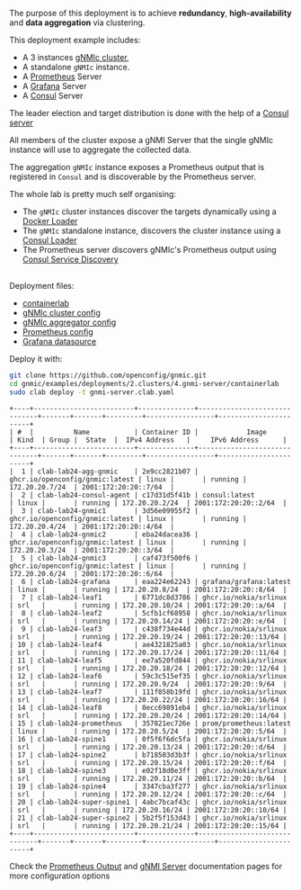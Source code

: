 The purpose of this deployment is to achieve __redundancy__, __high-availability__ and __data aggregation__ via clustering.

This deployment example includes:

- A 3 instances [gNMIc cluster](../../../user_guide/HA.md),
- A standalone `gNMIc` instance.
- A [Prometheus](https://prometheus.io/) Server
- A [Grafana](https://grafana.com/docs/) Server
- A [Consul](https://www.consul.io/docs/intro) Server

The leader election and target distribution is done with the help of a [Consul server](https://www.consul.io/docs/introhttps://www.consul.io/docs/intro)

All members of the cluster expose a gNMI Server that the single gNMIc instance will use to aggregate the collected data.

The aggregation `gNMIc` instance exposes a Prometheus output that is registered in `Consul` and is discoverable by the Prometheus server.

The whole lab is pretty much self organising:

- The `gNMIc` cluster instances discover the targets dynamically using a [Docker Loader](../../../user_guide/target_discovery/docker_discovery.md)
- The `gNMIc` standalone instance, discovers the cluster instance using a [Consul Loader](../../../user_guide/target_discovery/consul_discovery.md)
- The Prometheus server discovers gNMIc's Prometheus output using [Consul Service Discovery](https://prometheus.io/docs/prometheus/latest/configuration/configuration/#consul_sd_config)

<div class="mxgraph" style="max-width:100%;border:1px solid transparent;margin:0 auto; display:block;" data-mxgraph="{&quot;page&quot;:1,&quot;zoom&quot;:1.4,&quot;highlight&quot;:&quot;#0000ff&quot;,&quot;nav&quot;:true,&quot;check-visible-state&quot;:true,&quot;resize&quot;:true,&quot;url&quot;:&quot;https://raw.githubusercontent.com/openconfig/gnmic/diagrams/diagrams/clab_cluster_gnmi_server.drawio&quot;}"></div>

<script type="text/javascript" src="https://cdn.jsdelivr.net/gh/hellt/drawio-js@main/embed2.js?&fetch=https%3A%2F%2Fraw.githubusercontent.com%2Fkarimra%2Fgnmic%2Fdiagrams%2Fclab_cluster_gnmi_server.drawio" async></script>



Deployment files:

- [containerlab](https://github.com/openconfig/gnmic/blob/main/examples/deployments/2.clusters/4.gnmi-server/containerlab/gnmi-server.clab.yaml)
- [gNMIc cluster config](https://github.com/openconfig/gnmic/blob/main/examples/deployments/2.clusters/4.gnmi-server/containerlab/gnmic.yaml)
- [gNMIc aggregator config](https://github.com/openconfig/gnmic/blob/main/examples/deployments/2.clusters/4.gnmi-server/containerlab/gnmic-agg.yaml)
- [Prometheus config](https://github.com/openconfig/gnmic/blob/main/examples/deployments/2.clusters/4.gnmi-server/containerlab/prometheus/prometheus.yaml)
- [Grafana datasource](https://github.com/openconfig/gnmic/blob/main/examples/deployments/2.clusters/4.gnmi-server/containerlab/grafana/datasources/datasource.yaml)

Deploy it with:

```bash
git clone https://github.com/openconfig/gnmic.git
cd gnmic/examples/deployments/2.clusters/4.gnmi-server/containerlab
sudo clab deploy -t gnmi-server.clab.yaml
```

```text
+----+-------------------------+--------------+------------------------------+-------+-------+---------+-----------------+-----------------------+
| #  |          Name           | Container ID |            Image             | Kind  | Group |  State  |  IPv4 Address   |     IPv6 Address      |
+----+-------------------------+--------------+------------------------------+-------+-------+---------+-----------------+-----------------------+
|  1 | clab-lab24-agg-gnmic    | 2e9cc2821b07 | ghcr.io/openconfig/gnmic:latest | linux |       | running | 172.20.20.7/24  | 2001:172:20:20::7/64  |
|  2 | clab-lab24-consul-agent | c17d31d5f41b | consul:latest                | linux |       | running | 172.20.20.2/24  | 2001:172:20:20::2/64  |
|  3 | clab-lab24-gnmic1       | 3d56e09955f2 | ghcr.io/openconfig/gnmic:latest | linux |       | running | 172.20.20.4/24  | 2001:172:20:20::4/64  |
|  4 | clab-lab24-gnmic2       | eba24dacea36 | ghcr.io/openconfig/gnmic:latest | linux |       | running | 172.20.20.3/24  | 2001:172:20:20::3/64  |
|  5 | clab-lab24-gnmic3       | caf473f500f6 | ghcr.io/openconfig/gnmic:latest | linux |       | running | 172.20.20.6/24  | 2001:172:20:20::6/64  |
|  6 | clab-lab24-grafana      | eaa224e62243 | grafana/grafana:latest       | linux |       | running | 172.20.20.8/24  | 2001:172:20:20::8/64  |
|  7 | clab-lab24-leaf1        | 6771dc8d3786 | ghcr.io/nokia/srlinux        | srl   |       | running | 172.20.20.10/24 | 2001:172:20:20::a/64  |
|  8 | clab-lab24-leaf2        | 5cfb1cf68958 | ghcr.io/nokia/srlinux        | srl   |       | running | 172.20.20.14/24 | 2001:172:20:20::e/64  |
|  9 | clab-lab24-leaf3        | c438f734e44d | ghcr.io/nokia/srlinux        | srl   |       | running | 172.20.20.19/24 | 2001:172:20:20::13/64 |
| 10 | clab-lab24-leaf4        | ae4321825a03 | ghcr.io/nokia/srlinux        | srl   |       | running | 172.20.20.17/24 | 2001:172:20:20::11/64 |
| 11 | clab-lab24-leaf5        | ee7a520fd844 | ghcr.io/nokia/srlinux        | srl   |       | running | 172.20.20.18/24 | 2001:172:20:20::12/64 |
| 12 | clab-lab24-leaf6        | 59c3c515ef35 | ghcr.io/nokia/srlinux        | srl   |       | running | 172.20.20.9/24  | 2001:172:20:20::9/64  |
| 13 | clab-lab24-leaf7        | 111f858b19fd | ghcr.io/nokia/srlinux        | srl   |       | running | 172.20.20.22/24 | 2001:172:20:20::16/64 |
| 14 | clab-lab24-leaf8        | 0ecc69891eb4 | ghcr.io/nokia/srlinux        | srl   |       | running | 172.20.20.20/24 | 2001:172:20:20::14/64 |
| 15 | clab-lab24-prometheus   | 357821ec726e | prom/prometheus:latest       | linux |       | running | 172.20.20.5/24  | 2001:172:20:20::5/64  |
| 16 | clab-lab24-spine1       | 0f5f6f6dc5fa | ghcr.io/nokia/srlinux        | srl   |       | running | 172.20.20.13/24 | 2001:172:20:20::d/64  |
| 17 | clab-lab24-spine2       | b718503d3b3f | ghcr.io/nokia/srlinux        | srl   |       | running | 172.20.20.15/24 | 2001:172:20:20::f/64  |
| 18 | clab-lab24-spine3       | e02f18d0e3ff | ghcr.io/nokia/srlinux        | srl   |       | running | 172.20.20.11/24 | 2001:172:20:20::b/64  |
| 19 | clab-lab24-spine4       | 3347cba3f277 | ghcr.io/nokia/srlinux        | srl   |       | running | 172.20.20.12/24 | 2001:172:20:20::c/64  |
| 20 | clab-lab24-super-spine1 | 4abc7bcaf43c | ghcr.io/nokia/srlinux        | srl   |       | running | 172.20.20.16/24 | 2001:172:20:20::10/64 |
| 21 | clab-lab24-super-spine2 | 5b2f5f153d43 | ghcr.io/nokia/srlinux        | srl   |       | running | 172.20.20.21/24 | 2001:172:20:20::15/64 |
+----+-------------------------+--------------+------------------------------+-------+-------+---------+-----------------+-----------------------+
```
Check the [Prometheus Output](../../../user_guide/outputs/prometheus_output.md) and [gNMI Server](../../../user_guide/gnmi_server.md) documentation pages for more configuration options
